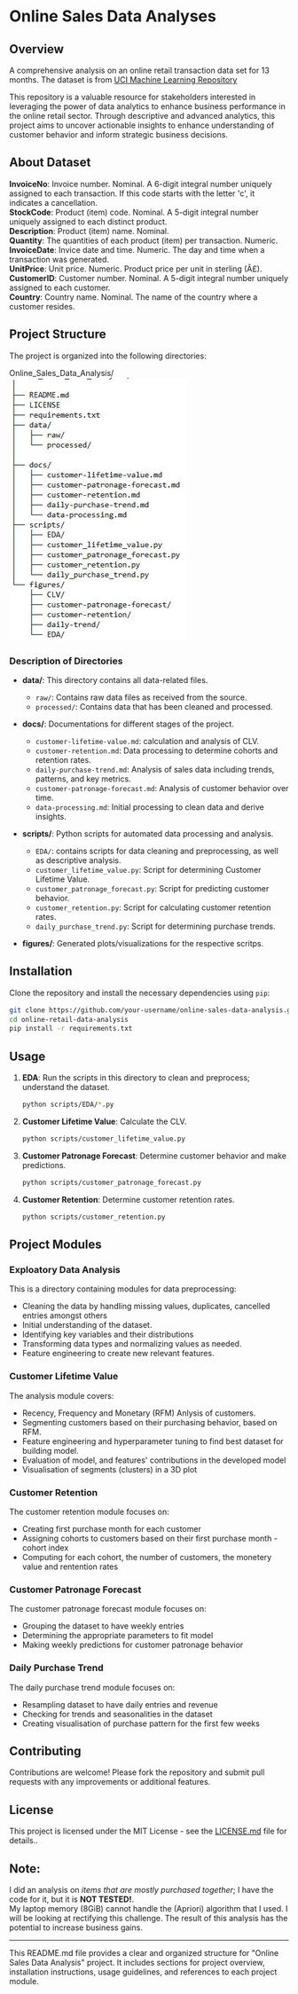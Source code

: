 # Online Sales Data Analyses

## Overview
A comprehensive analysis on an online retail transaction data set for 13 months. The dataset is from 
[UCI Machine Learning Repository](https://www.kaggle.com/datasets/lakshmi25npathi/online-retail-dataset)<br>

This repository is a valuable resource for stakeholders interested in leveraging the power of data analytics 
to enhance business performance in the online retail sector. Through descriptive and advanced analytics, this 
project aims to uncover actionable insights to enhance understanding of customer behavior and inform strategic 
business decisions.

## About Dataset
**InvoiceNo**: Invoice number. Nominal. A 6-digit integral number uniquely assigned to each transaction. If this 
code starts with the letter 'c', it indicates a cancellation.<br>
**StockCode**: Product (item) code. Nominal. A 5-digit integral number uniquely assigned to each distinct product.<br>
**Description**: Product (item) name. Nominal.<br>
**Quantity**: The quantities of each product (item) per transaction. Numeric.<br>
**InvoiceDate**: Invice date and time. Numeric. The day and time when a transaction was generated.<br>
**UnitPrice**: Unit price. Numeric. Product price per unit in sterling (Â£).<br>
**CustomerID**: Customer number. Nominal. A 5-digit integral number uniquely assigned to each customer.<br>
**Country**: Country name. Nominal. The name of the country where a customer resides.<br>


## Project Structure
The project is organized into the following directories:


Online_Sales_Data_Analysis/<br>
<img src="https://github.com/Data-Segmentation/online-retail-data-analysis/blob/main/images/project-structure.JPG">


### Description of Directories
- **data/**: This directory contains all data-related files.
  - `raw/`: Contains raw data files as received from the source.
  - `processed/`: Contains data that has been cleaned and processed.

- **docs/**: Documentations for different stages of the project.
  - `customer-lifetime-value.md`: calculation and analysis of CLV.
  - `customer-retention.md`: Data processing to determine cohorts and retention rates.
  - `daily-purchase-trend.md`: Analysis of sales data including trends, patterns, and key metrics.
  - `customer-patronage-forecast.md`: Analysis of customer behavior over time.
  - `data-processing.md`: Initial processing to clean data and derive insights.

- **scripts/**: Python scripts for automated data processing and analysis.
  - `EDA/`: contains scripts for data cleaning and preprocessing, as well as descriptive analysis.
  - `customer_lifetime_value.py`: Script for determining Customer Lifetime Value.
  - `customer_patronage_forecast.py`: Script for predicting customer behavior.
  - `customer_retention.py`: Script for calculating customer retention rates.
  - `daily_purchase_trend.py`: Script for determining purchase trends.

- **figures/**: Generated plots/visualizations for the respective scritps.


## Installation
Clone the repository and install the necessary dependencies using `pip`:
```bash
git clone https://github.com/your-username/online-sales-data-analysis.git
cd online-retail-data-analysis
pip install -r requirements.txt
```

## Usage
1. **EDA**: Run the scripts in this directory to clean and preprocess; understand the dataset.
    ```bash
    python scripts/EDA/*.py
    ```

2. **Customer Lifetime Value**: Calculate the CLV.
    ```bash
    python scripts/customer_lifetime_value.py
    ```

3. **Customer Patronage Forecast**: Determine customer behavior and make predictions.
    ```bash
    python scripts/customer_patronage_forecast.py
    ```

4. **Customer Retention**: Determine customer retention rates.
    ```bash
    python scripts/customer_retention.py
    ```

## Project Modules
### Exploatory Data Analysis
This is a directory containing modules for data preprocessing:
- Cleaning the data by handling missing values, duplicates, cancelled entries amongst others
- Initial understanding of the dataset.
- Identifying key variables and their distributions
- Transforming data types and normalizing values as needed.
- Feature engineering to create new relevant features.

### Customer Lifetime Value
The analysis module covers:
- Recency, Frequency and Monetary (RFM) Anlysis of customers.
- Segmenting customers based on their purchasing behavior, based on RFM.
- Feature engineering and hyperparameter tuning to find best dataset for building model.
- Evaluation of model, and features' contributions in the developed model
- Visualisation of segments (clusters) in a 3D plot

### Customer Retention
The customer retention module focuses on:
- Creating first purchase month for each customer
- Assigning cohorts to customers based on their first purchase month - cohort index
- Computing for each cohort, the number of customers, the monetery value and rentention rates

### Customer Patronage Forecast
The customer patronage forecast module focuses on:
- Grouping the dataset to have weekly entries
- Determining the appropriate parameters to fit model
- Making weekly predictions for customer patronage behavior

### Daily Purchase Trend
The daily purchase trend module focuses on:
- Resampling dataset to have daily entries and revenue
- Checking for trends and seasonalities in the dataset
- Creating visualisation of purchase pattern for the first few weeks

## Contributing
Contributions are welcome! Please fork the repository and submit pull requests with any improvements or additional features.

## License
This project is licensed under the MIT License - see the [LICENSE.md](LICENSE.md) file for details..

## Note: 
I did an analysis on _items that are mostly purchased together_; I have the code for it, but it is **NOT TESTED!**.  
My laptop memory (8GiB) cannot handle the (Apriori) algorithm that I used. I will be looking at rectifying this 
challenge. The result of this analysis has the potential to increase business gains.

---

This README.md file provides a clear and organized structure for "Online Sales Data Analysis" project. It includes sections for project 
overview, installation instructions, usage guidelines, and references to each project module.
